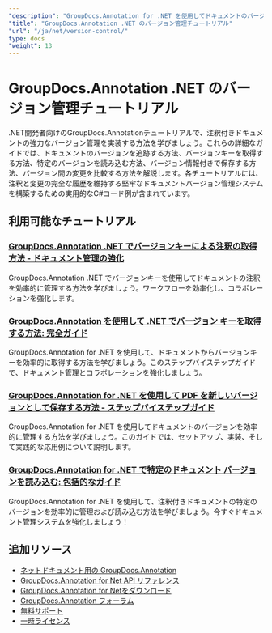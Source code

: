 ```yaml
---
"description": "GroupDocs.Annotation for .NET を使用してドキュメントのバージョンを実装し、変更を追跡し、注釈履歴を管理するためのステップバイステップのチュートリアル。"
"title": "GroupDocs.Annotation .NET のバージョン管理チュートリアル"
"url": "/ja/net/version-control/"
type: docs
"weight": 13
---
```


# GroupDocs.Annotation .NET のバージョン管理チュートリアル

.NET開発者向けのGroupDocs.Annotationチュートリアルで、注釈付きドキュメントの強力なバージョン管理を実装する方法を学びましょう。これらの詳細なガイドでは、ドキュメントのバージョンを追跡する方法、バージョンキーを取得する方法、特定のバージョンを読み込む方法、バージョン情報付きで保存する方法、バージョン間の変更を比較する方法を解説します。各チュートリアルには、注釈と変更の完全な履歴を維持する堅牢なドキュメントバージョン管理システムを構築するための実用的なC#コード例が含まれています。

## 利用可能なチュートリアル

### [GroupDocs.Annotation .NET でバージョンキーによる注釈の取得方法 - ドキュメント管理の強化](./retrieve-annotations-version-key-groupdocs-dotnet/)
GroupDocs.Annotation .NET でバージョンキーを使用してドキュメントの注釈を効率的に管理する方法を学びましょう。ワークフローを効率化し、コラボレーションを強化します。

### [GroupDocs.Annotation を使用して .NET でバージョン キーを取得する方法: 完全ガイド](./retrieving-version-keys-groupdocs-annotation-dotnet/)
GroupDocs.Annotation for .NET を使用して、ドキュメントからバージョンキーを効率的に取得する方法を学びましょう。このステップバイステップガイドで、ドキュメント管理とコラボレーションを強化しましょう。

### [GroupDocs.Annotation for .NET を使用して PDF を新しいバージョンとして保存する方法 - ステップバイステップガイド](./save-pdf-new-version-groupdocs-annotation-net/)
GroupDocs.Annotation for .NET を使用してドキュメントのバージョンを効率的に管理する方法を学びましょう。このガイドでは、セットアップ、実装、そして実践的な応用例について説明します。

### [GroupDocs.Annotation for .NET で特定のドキュメント バージョンを読み込む: 包括的なガイド](./load-specific-versions-groupdocs-annotation-net/)
GroupDocs.Annotation for .NET を使用して、注釈付きドキュメントの特定のバージョンを効率的に管理および読み込む方法を学びましょう。今すぐドキュメント管理システムを強化しましょう！

## 追加リソース

- [ネットドキュメント用の GroupDocs.Annotation](https://docs.groupdocs.com/annotation/net/)
- [GroupDocs.Annotation for Net API リファレンス](https://reference.groupdocs.com/annotation/net/)
- [GroupDocs.Annotation for Netをダウンロード](https://releases.groupdocs.com/annotation/net/)
- [GroupDocs.Annotation フォーラム](https://forum.groupdocs.com/c/annotation)
- [無料サポート](https://forum.groupdocs.com/)
- [一時ライセンス](https://purchase.groupdocs.com/temporary-license/)